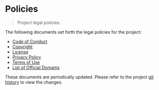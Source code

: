 # Policies

> Project legal policies.

The following documents set forth the legal policies for the project:

-   [Code of Conduct][stdlib-code-of-conduct]
-   [Copyright][stdlib-copyright]
-   [License][stdlib-license]
-   [Privacy Policy][stdlib-privacy-policy]
-   [Terms of Use][stdlib-terms-of-use]
-   [List of Official Domains][stdlib-domains]

These documents are periodically updated. Please refer to the project [git history][stdlib-git-commit-log] to view the changes.

<section class="links">

[stdlib-code-of-conduct]: https://github.com/stdlib-js/stdlib/blob/develop/CODE_OF_CONDUCT.md

[stdlib-copyright]: https://github.com/stdlib-js/stdlib/blob/develop/NOTICE

[stdlib-license]: https://github.com/stdlib-js/stdlib/blob/develop/LICENSE

[stdlib-privacy-policy]: https://github.com/stdlib-js/stdlib/blob/develop/PRIVACY

[stdlib-terms-of-use]: https://github.com/stdlib-js/stdlib/blob/develop/docs/policies/terms_of_use.md

[stdlib-domains]: https://github.com/stdlib-js/stdlib/blob/develop/docs/policies/domains.md

[stdlib-git-commit-log]: https://github.com/stdlib-js/stdlib/commits/develop/

</section>

<!-- /.links -->
